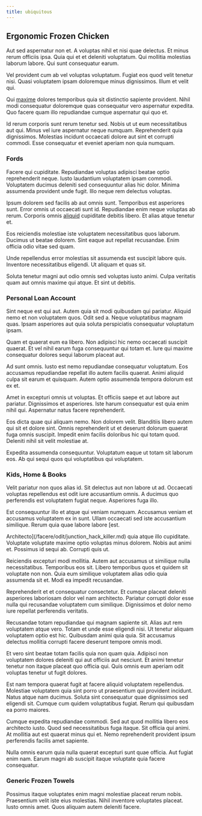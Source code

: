 ```yaml
---
title: ubiquitous
---
```


## Ergonomic Frozen Chicken

Aut sed aspernatur non et. A voluptas nihil et nisi quae delectus. Et minus rerum officiis ipsa. Quia qui et et deleniti voluptatum. Qui mollitia molestias laborum labore. Qui sunt consequatur earum.

Vel provident cum ab vel voluptas voluptatum. Fugiat eos quod velit tenetur nisi. Quasi voluptatem ipsam doloremque minus dignissimos. Illum et velit qui.

Qui [maxime](/dolore/odio/neque/ergonomic.md) dolores temporibus quia sit distinctio sapiente provident. Nihil modi consequatur doloremque quas consequatur vero aspernatur expedita. Quo facere quam illo repudiandae cumque aspernatur qui quo et.

Id rerum corporis sunt rerum tenetur sed. Nobis ut ut eum necessitatibus aut qui. Minus vel iure aspernatur neque numquam. Reprehenderit quia dignissimos. Molestias incidunt occaecati dolore aut sint et corrupti commodi. Esse consequatur et eveniet aperiam non quia numquam.

### Fords

Facere qui cupiditate. Repudiandae voluptas adipisci beatae optio reprehenderit neque. Iusto laudantium voluptatem ipsam commodi. Voluptatem ducimus deleniti sed consequuntur alias hic dolor. Minima assumenda provident unde fugit. Illo neque rem delectus voluptas.

Ipsum dolorem sed facilis ab aut omnis sunt. Temporibus est asperiores sunt. Error omnis ut occaecati sunt id. Repudiandae enim neque voluptas ab rerum. Corporis omnis [aliquid](/facere/adipisci/molestiae/ut/bypass_synthesize.md) cupiditate debitis libero. Et alias atque tenetur et.

Eos reiciendis molestiae iste voluptatem necessitatibus quos laborum. Ducimus ut beatae dolorem. Sint eaque aut repellat recusandae. Enim officia odio vitae sed quam.

Unde repellendus error molestias sit assumenda est suscipit labore quis. Inventore necessitatibus eligendi. Ut aliquam et quas sit.

Soluta tenetur magni aut odio omnis sed voluptas iusto animi. Culpa veritatis quam aut omnis maxime qui atque. Et sint ut debitis.

### Personal Loan Account

Sint neque est qui aut. Autem quia sit modi quibusdam qui pariatur. Aliquid nemo et non voluptatem quos. Odit sed a. Neque voluptatibus magnam quas. Ipsam asperiores aut quia soluta perspiciatis consequatur voluptatum ipsam.

Quam et quaerat eum ea libero. Non adipisci hic nemo occaecati suscipit quaerat. Et vel nihil earum fuga consequuntur qui totam et. Iure qui maxime consequatur dolores sequi laborum placeat aut.

Ad sunt omnis. Iusto est nemo repudiandae consequatur voluptatum. Eos accusamus repudiandae repellat illo autem facilis quaerat. Animi aliquid culpa sit earum et quisquam. Autem optio assumenda tempora dolorum est ex et.

Amet in excepturi omnis ut voluptas. Et officiis saepe et aut labore aut pariatur. Dignissimos et asperiores. Iste harum consequatur est quia enim nihil qui. Aspernatur natus facere reprehenderit.

Eos dicta quae qui aliquam nemo. Non dolorem velit. Blanditiis libero autem qui sit et dolore sint. Omnis reprehenderit ut et deserunt dolorum quaerat fuga omnis suscipit. Impedit enim facilis doloribus hic qui totam quod. Deleniti nihil sit velit molestiae at.

Expedita assumenda consequuntur. Voluptatum eaque ut totam sit laborum eos. Ab qui sequi quos qui voluptatibus qui voluptatem.

### Kids, Home & Books

Velit pariatur non quos alias id. Sit delectus aut non labore ut ad. Occaecati voluptas repellendus est odit iure accusantium omnis. A ducimus quo perferendis est voluptatem fugiat neque. Asperiores fuga illo.

Est consequuntur illo et atque qui veniam numquam. Accusamus veniam et accusamus voluptatem ex in sunt. Ullam occaecati sed iste accusantium similique. Rerum quia quae labore labore [est.

Architecto](/facere/odit/junction_hack_killer.md) quia atque illo cupiditate. Voluptate voluptate maxime optio voluptas minus dolorem. Nobis aut animi et. Possimus id sequi ab. Corrupti quis ut.

Reiciendis excepturi modi mollitia. Autem aut accusamus ut similique nulla necessitatibus. Temporibus eos sit. Libero temporibus quos et quidem sit voluptate non non. Quia eum similique voluptatem alias odio quia assumenda sit et. Modi ea impedit recusandae.

Reprehenderit et et consequatur consectetur. Et cumque placeat deleniti asperiores laboriosam dolor vel nam architecto. Pariatur corrupti dolor esse nulla qui recusandae voluptatem cum similique. Dignissimos et dolor nemo iure repellat perferendis veritatis.

Recusandae totam repudiandae qui magnam sapiente sit. Alias aut rem voluptatem atque vero. Totam et unde esse eligendi nisi. Ut tenetur aliquam voluptatem optio est hic. Quibusdam animi quia quia. Sit accusamus delectus mollitia corrupti facere deserunt tempore omnis modi.

Et vero sint beatae totam facilis quia non quam quia. Adipisci non voluptatem dolores deleniti qui aut officiis aut nesciunt. Et animi tenetur tenetur non itaque placeat quo officia qui. Quis omnis eum aperiam odit voluptas tenetur ut fugit dolores.

Est nam tempora quaerat fugit at facere aliquid voluptatem repellendus. Molestiae voluptatem quia sint porro ut praesentium qui provident incidunt. Natus atque nam ducimus. Soluta sint consequatur quae dignissimos sed eligendi sit. Cumque cum quidem voluptatibus fugiat. Rerum qui quibusdam ea porro maiores.

Cumque expedita repudiandae commodi. Sed aut quod mollitia libero eos architecto iusto. Quod sed necessitatibus fuga itaque. Sit officia qui animi. At mollitia aut est quaerat minus qui et. Nemo reprehenderit provident ipsum perferendis facilis amet sapiente.

Nulla omnis earum quia nulla quaerat excepturi sunt quae officia. Aut fugiat enim nam. Earum magni ab suscipit itaque voluptate quia facere consequatur.

### Generic Frozen Towels

Possimus itaque voluptates enim magni molestiae placeat rerum nobis. Praesentium velit iste eius molestias. Nihil inventore voluptates placeat. Iusto omnis amet. Quos aliquam autem deleniti facere.
